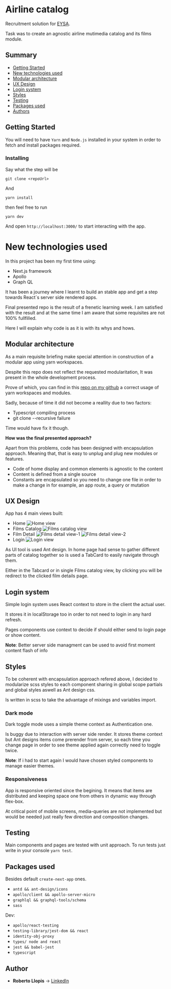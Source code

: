 # Airline catalog

Recruitment solution for [EYSA](https://eysaservicios.com/?lang=en).

Task was to create an agnostic airline mutimedia catalog and its films module.

## Summary

- [Getting Started](#getting-started)
- [New technologies used](#new-technologies-used)
- [Modular architecture](#modular-architecture)
- [UX Design](#ux-design)
- [Login system](#login-system)
- [Styles](#styles)
- [Testing](#testing)
- [Packages used](#packages-used)
- [Authors](#authors)

## Getting Started

You will need to have `Yarn` and `Node.js` installed in your system in order to fetch and install packages required.

### Installing

Say what the step will be

    git clone <repoUrl>

And

    yarn install

then feel free to run

    yarn dev

And open `http://localhost:3000/` to start interacting with the app.

# New technologies used

In this project has been my first time using:

- Next.js framework
- Apollo
- Graph QL

It has been a journey where I learnt to build an stable app and get a step towards React´s server side rendered apps.

Final presented repo is the result of a frenetic learning week. I am satisfied with the result and at the same time I am aware that some requisites are not 100% fullfilled.

Here I will explain why code is as it is with its whys and hows.

## Modular architecture

As a main requisite briefing make special attention in construction of a modular app using yarn workspaces.

Despite this repo does not reflect the requested modularitation, It was present in the whole development process.

Prove of which, you can find in this [repo on my github](https://github.com/RobertoLlopis/EYSA-recruitment-challenge) a correct usage of yarn workspaces and modules.

Sadly, because of time it did not become a reallity due to two factors:

- Typescript compiling process
- git clone --recursive failure

Time would have fix it though.

**How was the final presented approach?**

Apart from this problems, code has been designed with encapsulation approach. Meaning that, that is easy to unplug and plug new modules or features.

- Code of home display and common elements is agnostic to the content
- Content is defined from a single source
- Constants are encapsulated so you need to change one file in order to make a change in for example, an app route, a query or mutation

## UX Design

App has 4 main views built:

- Home
  ![Home view](https://i.imgur.com/pVDuep8.png)
- Films Catalog
  ![Films catalog view](https://i.imgur.com/nQdPDCY.png)
- Film Detail
  ![Films detail view-1](https://i.imgur.com/m9Snvzt.png)
  ![Films detail view-2](https://i.imgur.com/FPy2rzb.png)
- Login
  ![Login view](https://i.imgur.com/awrszRo.png)

As UI tool is used Ant design. In home page had sense to gather different parts of catalog together so is used a TabCard to easily navigate through them.

Either in the Tabcard or in single Films catalog view, by clicking you will be redirect to the clicked film details page.

## Login system

Simple login system uses React context to store in the client the actual user.

It stores it in localStorage too in order to not need to login in any hard refresh.

Pages components use context to decide if should either send to login page or show content.

**Note**: Better server side managment can be used to avoid first moment content flash of info

## Styles

To be coherent with encapsulation approach refered above, I decided to modularize scss styles to each component sharing in global scope partials and global styles aswell as Ant design css.

Is written in scss to take the advantage of mixings and variables import.

### Dark mode

Dark toggle mode uses a simple theme context as Authentication one.

Is buggy due to interaction with server side render. It stores theme context but Ant designs items come prerender from server, so each time you change page in order to see theme applied again correctly need to toggle twice.

**Note**: If i had to start again I would have chosen styled components to manage easier themes.

### Responsiveness

App is responsive oriented since the begining. It means that items are distributed and keeping space one from others in dynamic way through flex-box.

At critical point of mobile screens, media-queries are not implemented but would be needed just really few direction and composition changes.

## Testing

Main components and pages are tested with unit approach. To run tests just write in your console `yarn test`.

## Packages used

Besides default `create-next-app` ones.

- `antd && ant-design/icons`
- `apollo/client && apollo-server-micro`
- `graphlql && graphql-tools/schema`
- `sass`

Dev:

- `apollo/react-testing`
- `testing-library/jest-dom && react`
- `identity-obj-proxy`
- `types/ node and react`
- `jest && babel-jest`
- `typescript`

## Author

- **Roberto Llopis** -> [LinkedIn](https://www.linkedin.com/in/robertollopis/)
